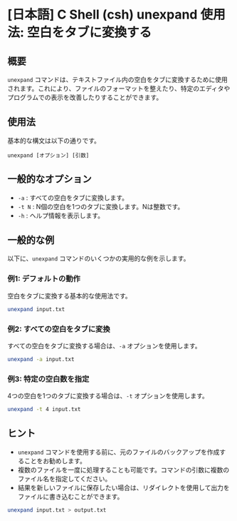# [日本語] C Shell (csh) unexpand 使用法: 空白をタブに変換する

## 概要
`unexpand` コマンドは、テキストファイル内の空白をタブに変換するために使用されます。これにより、ファイルのフォーマットを整えたり、特定のエディタやプログラムでの表示を改善したりすることができます。

## 使用法
基本的な構文は以下の通りです。

```
unexpand [オプション] [引数]
```

## 一般的なオプション
- `-a` : すべての空白をタブに変換します。
- `-t N` : N個の空白を1つのタブに変換します。Nは整数です。
- `-h` : ヘルプ情報を表示します。

## 一般的な例
以下に、`unexpand` コマンドのいくつかの実用的な例を示します。

### 例1: デフォルトの動作
空白をタブに変換する基本的な使用法です。

```bash
unexpand input.txt
```

### 例2: すべての空白をタブに変換
すべての空白をタブに変換する場合は、`-a` オプションを使用します。

```bash
unexpand -a input.txt
```

### 例3: 特定の空白数を指定
4つの空白を1つのタブに変換する場合は、`-t` オプションを使用します。

```bash
unexpand -t 4 input.txt
```

## ヒント
- `unexpand` コマンドを使用する前に、元のファイルのバックアップを作成することをお勧めします。
- 複数のファイルを一度に処理することも可能です。コマンドの引数に複数のファイル名を指定してください。
- 結果を新しいファイルに保存したい場合は、リダイレクトを使用して出力をファイルに書き込むことができます。

```bash
unexpand input.txt > output.txt
```